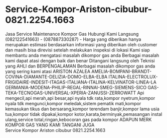 # Service-Kompor-Ariston-cibubur-0821.2254.1663
Jasa Service Maintenance Kompor Gas Hubungi Kami Langsung (082122541663) - (087887330287) - Harga yang diberikan hanya merupakan estimasi berdasarkan informasi yang diberikan oleh customer dan masih bisa direvisi setelah melakukan inspeksi di lokasi Kami siap membantu anda mengatasi masalah dikompor gas anda Berbagai masalah kami dapat atasi dengan baik dan benar Ditangani langsung oleh Teknisi yang AHLI dan BERPENGALAMAN Berbagai masalah dikompor gas anda yang sering kami atasi   ARISTON AZALEA AMELIA-BOMPANI-BRANDT-COVINA-DIAMANTE-DELIZIA-DOMO-ELBA-ELBA ITALINA-ELECTROLUX-FRIGIDAIRE-INDESIT-ITAGAS-ITALIANA-ITALINA-KELVINATOR-LINEA-LA GERMANIA-MODENA-PHILIP-REGAL-RINNAI-SMEG-SIEMENS-SICO GAS-TEKA-TECNOGAS-UNIVERSAL-XPERIA-ZANUSSI-ZERROWATT  Api mengecil,api merah,api besar,api nyala tdk rata,kompor nyetrum,kompor nyala tdk mengunci,kompor meledak,sistem pematik mati,kompor kemasukan tikus dan bersarang,kompor terendam banjir,kompor lama usia tua,kompor tidak dipakai,kompor kotor,karata,berminyak,pemasangan instal ulang,service total,ringan,kebocoran gas pada kompor ADAPUN MERK KOMPOR GAS YANG KAMI TANGANI JUGA  
Service Kompor Ariston cibubur 0821.2254.1663
